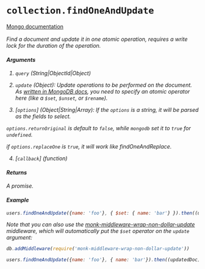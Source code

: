# `collection.findOneAndUpdate`

[Mongo documentation <i class="fa fa-external-link" style="position: relative; top: 2px;" />](http://mongodb.github.io/node-mongodb-native/3.2/api/Collection.html#findOneAndUpdate)

Find a document and update it in one atomic operation, requires a write lock for the duration of the operation.

#### Arguments

1. `query` *(String|ObjectId|Object)*

2. `update` *(Object)*: Update operations to be performed on the document. As [written in MongoDB docs](https://docs.mongodb.com/manual/reference/operator/update/), you need to specify an atomic operator here (like a `$set`, `$unset`, or `$rename`).

3. [`options`] *(Object|String|Array)*: If the `options` is a string, it will be parsed as the fields to select.

`options.returnOriginal` is default to `false`, while `mongodb` set it to `true` for `undefined`.

if `options.replaceOne` is `true`, it will work like findOneAndReplace.

4. [`callback`] *(function)*

#### Returns

A promise.

#### Example

```js
users.findOneAndUpdate({name: 'foo'}, { $set: { name: 'bar'} }).then((updatedDoc) => {})
```

Note that you can also use the [monk-middleware-wrap-non-dollar-update](https://github.com/monk-middlewares/monk-middleware-wrap-non-dollar-update) middleware, which will automatically put the `$set` operator on the `update` argument:

```js
db.addMiddleware(require('monk-middleware-wrap-non-dollar-update'))

users.findOneAndUpdate({name: 'foo'}, { name: 'bar'}).then((updatedDoc) => {})
```
